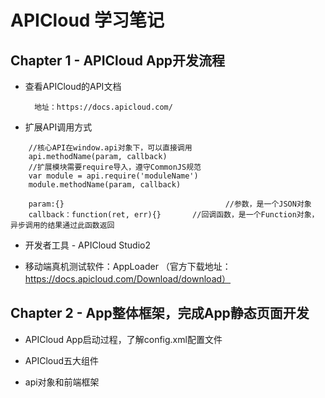 # APICloud 学习笔记

## Chapter 1  - APICloud App开发流程

- 查看APICloud的API文档
	
		地址：https://docs.apicloud.com/
		
- 扩展API调用方式

```
	//核心API在window.api对象下，可以直接调用
	api.methodName(param, callback)
	//扩展模块需要require导入，遵守CommonJS规范
	var module = api.require('moduleName')
	module.methodName(param, callback)
	
	param:{} 									//参数，是一个JSON对象
	callback：function(ret, err){}		//回调函数，是一个Function对象，异步调用的结果通过此函数返回
```

- 开发者工具 - APICloud Studio2

- 移动端真机测试软件：AppLoader （官方下载地址：https://docs.apicloud.com/Download/download）

## Chapter 2 - App整体框架，完成App静态页面开发

- APICloud App启动过程，了解config.xml配置文件

- APICloud五大组件

- api对象和前端框架



